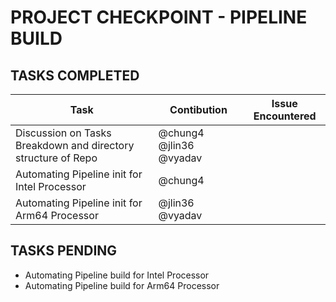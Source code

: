 # PROJECT CHECKPOINT - PIPELINE BUILD

## TASKS COMPLETED
| Task | Contibution| Issue Encountered
| --- | --- | --- |
| Discussion on Tasks Breakdown and directory structure of Repo  | @chung4 @jlin36 @vyadav |  |
| Automating Pipeline init for Intel Processor  | @chung4 |  |
| Automating Pipeline init for Arm64 Processor  | @jlin36 @vyadav |  |



## TASKS PENDING
- Automating Pipeline build for Intel Processor
- Automating Pipeline build for Arm64 Processor
